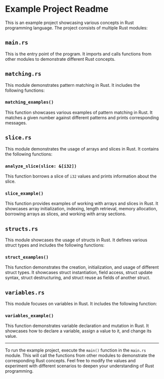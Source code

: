 # Example Project Readme

This is an example project showcasing various concepts in Rust programming language. The project consists of multiple Rust modules:

## `main.rs`

This is the entry point of the program. It imports and calls functions from other modules to demonstrate different Rust concepts.

## `matching.rs`

This module demonstrates pattern matching in Rust. It includes the following functions:

### `matching_examples()`

This function showcases various examples of pattern matching in Rust. It matches a given number against different patterns and prints corresponding messages.

## `slice.rs`

This module demonstrates the usage of arrays and slices in Rust. It contains the following functions:

### `analyze_slice(slice: &[i32])`

This function borrows a slice of `i32` values and prints information about the slice.

### `slice_example()`

This function provides examples of working with arrays and slices in Rust. It showcases array initialization, indexing, length retrieval, memory allocation, borrowing arrays as slices, and working with array sections.

## `structs.rs`

This module showcases the usage of structs in Rust. It defines various struct types and includes the following functions:

### `struct_examples()`

This function demonstrates the creation, initialization, and usage of different struct types. It showcases struct instantiation, field access, struct update syntax, struct destructuring, and struct reuse as fields of another struct.

## `variables.rs`

This module focuses on variables in Rust. It includes the following function:

### `variables_example()`

This function demonstrates variable declaration and mutation in Rust. It showcases how to declare a variable, assign a value to it, and change its value.

---

To run the example project, execute the `main()` function in the `main.rs` module. This will call the functions from other modules to demonstrate the corresponding Rust concepts. Feel free to modify the values and experiment with different scenarios to deepen your understanding of Rust programming.
